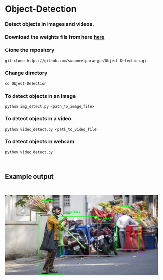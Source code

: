 # Object-Detection
### Detect objects in images and videos.

### Download the weights file from here [here](https://drive.google.com/file/d/1hSi0NAHIYQRb0YpXUL8E217GnhFaQBSU/view?usp=sharing)


### Clone the repository
```
git clone https://github.com/swapneelparanjpe/Object-Detection.git
```

### Change directory
```
cd Object-Detection
```

### To detect objects in an image
```
python img_detect.py <path_to_image_file>
```

### To detect objects in a video
```
python video_detect.py <path_to_video_file>
```

### To detect objects in webcam
```
python video_detect.py
```

<br>

##  Example output
<br>

![GitHub Logo](/img_detection_output.jpg)
